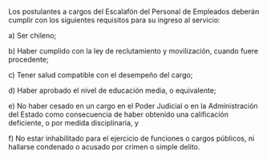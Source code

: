 Los postulantes a cargos del Escalafón del Personal de Empleados deberán cumplir con los siguientes requisitos para su ingreso al servicio:

a) Ser chileno;

b) Haber cumplido con la ley de reclutamiento y movilización, cuando fuere procedente;

c) Tener salud compatible con el desempeño del cargo;

d) Haber aprobado el nivel de educación media, o equivalente;

e) No haber cesado en un cargo en el Poder Judicial o en la Administración del Estado como consecuencia de haber obtenido una calificación deficiente, o por medida disciplinaria, y

f) No estar inhabilitado para el ejercicio de funciones o cargos públicos, ni hallarse condenado o acusado por crimen o simple delito.
